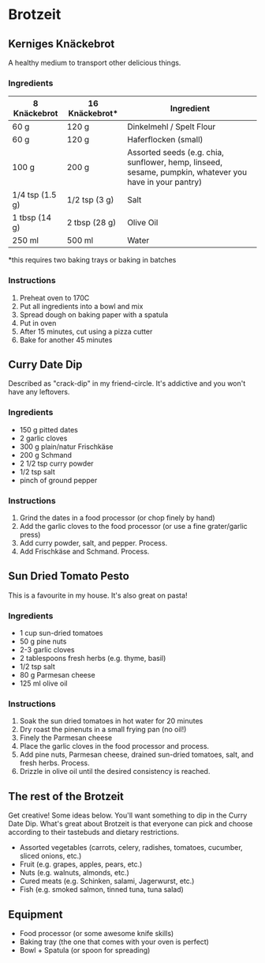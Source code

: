 # Brotzeit


## Kerniges Knäckebrot
A healthy medium to transport other delicious things.

### Ingredients

| 8 Knäckebrot | 16 Knäckebrot* | Ingredient |
| --- | --- | --- | 
| 60 g | 120 g | Dinkelmehl / Spelt Flour |
| 60 g | 120 g | Haferflocken (small) |
| 100 g | 200 g | Assorted seeds (e.g. chia, sunflower, hemp, linseed, sesame, pumpkin, whatever you have in your pantry) |
| 1/4 tsp (1.5 g) | 1/2 tsp (3 g) | Salt |
| 1 tbsp (14 g) | 2 tbsp (28 g) | Olive Oil |
| 250 ml | 500 ml | Water |

*this requires two baking trays or baking in batches

### Instructions
1. Preheat oven to 170C
2. Put all ingredients into a bowl and mix
3. Spread dough on baking paper with a spatula
4. Put in oven
5. After 15 minutes, cut using a pizza cutter
6. Bake for another 45 minutes

## Curry Date Dip
Described as "crack-dip" in my friend-circle. It's addictive and you won't have any leftovers.

### Ingredients
* 150 g pitted dates
* 2 garlic cloves
* 300 g plain/natur Frischkäse
* 200 g Schmand
* 2 1/2 tsp curry powder
* 1/2 tsp salt
* pinch of ground pepper

### Instructions
1. Grind the dates in a food processor (or chop finely by hand)
2. Add the garlic cloves to the food processor (or use a fine grater/garlic press)
3. Add curry powder, salt, and pepper. Process.
4. Add Frischkäse and Schmand. Process.

## Sun Dried Tomato Pesto
This is a favourite in my house. It's also great on pasta!

### Ingredients
* 1 cup sun-dried tomatoes
* 50 g pine nuts
* 2-3 garlic cloves
* 2 tablespoons fresh herbs (e.g. thyme, basil)
* 1/2 tsp salt
* 80 g Parmesan cheese
* 125 ml olive oil

### Instructions
1. Soak the sun dried tomatoes in hot water for 20 minutes
2. Dry roast the pinenuts in a small frying pan (no oil!)
3. Finely the Parmesan cheese
4. Place the garlic cloves in the food processor and process.
5. Add pine nuts, Parmesan cheese, drained sun-dried tomatoes, salt, and fresh herbs. Process.
6. Drizzle in olive oil until the desired consistency is reached.

## The rest of the Brotzeit
Get creative! Some ideas below. You'll want something to dip in the Curry Date Dip. What's great about Brotzeit is that everyone can pick and choose according to their tastebuds and dietary restrictions.

* Assorted vegetables (carrots, celery, radishes, tomatoes, cucumber, sliced onions, etc.)
* Fruit (e.g. grapes, apples, pears, etc.)
* Nuts (e.g. walnuts, almonds, etc.)
* Cured meats (e.g. Schinken, salami, Jagerwurst, etc.)
* Fish (e.g. smoked salmon, tinned tuna, tuna salad)

## Equipment
* Food processor (or some awesome knife skills)
* Baking tray (the one that comes with your oven is perfect)
* Bowl + Spatula (or spoon for spreading)
